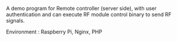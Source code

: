 A demo program for Remote controller (server side), with user authentication and can execute RF module control binary to send RF signals.

Environment :
Raspberry Pi, Nginx, PHP